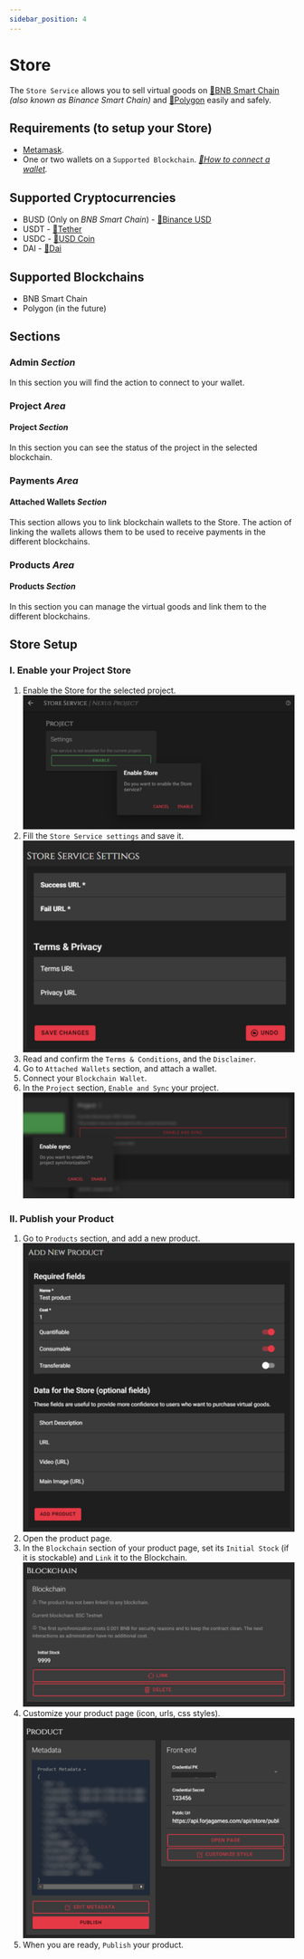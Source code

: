 ```yaml
---
sidebar_position: 4
---
```


# Store

The `Store Service` allows you to sell virtual goods on [🔗BNB Smart Chain](https://academy.binance.com/en/) _(also known as Binance Smart Chain)_ and [🔗Polygon](https://polygon.technology/) easily and safely.

## Requirements (to setup your Store)
* [Metamask](../misc/glossary.md).
* One or two wallets on a `Supported Blockchain`. _[🔗How to connect a wallet](https://docs.pancakeswap.finance/get-started/connection-guide)._

## Supported Cryptocurrencies
* BUSD (Only on _BNB Smart Chain_) - [🔗Binance USD](https://coinmarketcap.com/currencies/binance-usd)
* USDT - [🔗Tether](https://coinmarketcap.com/currencies/tether)
* USDC - [🔗USD Coin](https://coinmarketcap.com/currencies/usd-coin)
* DAI - [🔗Dai](https://coinmarketcap.com/currencies/multi-collateral-dai)

## Supported Blockchains
* BNB Smart Chain
* Polygon (in the future)

## Sections

### Admin _Section_
In this section you will find the action to connect to your wallet.

### Project _Area_
#### Project _Section_
In this section you can see the status of the project in the selected blockchain.

### Payments _Area_
#### Attached Wallets _Section_
This section allows you to link blockchain wallets to the Store. The action of linking the wallets allows them to be used to receive payments in the different blockchains.

### Products _Area_
#### Products _Section_
In this section you can manage the virtual goods and link them to the different blockchains.

## Store Setup
### I. Enable your Project Store
1. Enable the Store for the selected project.<br />
![Step11](/img/store/store_setup_step_enable.png)<br />
2. Fill the `Store Service settings` and save it.<br />
![Step12](/img/store/store_setup_step_fill.png)<br />
3. Read and confirm the `Terms & Conditions`, and the `Disclaimer`.
4. Go to `Attached Wallets` section, and attach a wallet.
5. Connect your `Blockchain Wallet`.
6. In the `Project` section, `Enable and Sync` your project.
![Step16](/img/store/store_setup_step_sync.png)<br />

### II. Publish your Product
1. Go to `Products` section, and add a new product.<br />
![Step21](/img/store/store_setup_step_add_product.png)<br />
2. Open the product page.
3. In the `Blockchain` section of your product page, set its `Initial Stock` (if it is stockable) and `Link` it to the Blockchain.<br />
![Step23](/img/store/store_setup_step_sync_product.png)<br />
4. Customize your product page (icon, urls, css styles).<br />
![Step24](/img/store/store_setup_step_preview_product.png)<br />
5. When you are ready, `Publish` your product.
